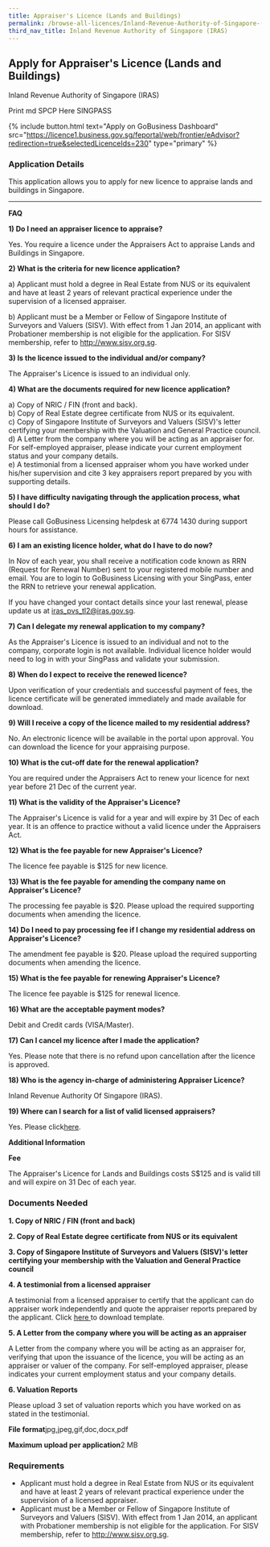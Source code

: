 ```yaml
---
title: Appraiser's Licence (Lands and Buildings)
permalink: /browse-all-licences/Inland-Revenue-Authority-of-Singapore-(IRAS)/Appraiser's-Licence-(Lands-and-Buildings)
third_nav_title: Inland Revenue Authority of Singapore (IRAS)
---
```


## Apply for Appraiser's Licence (Lands and Buildings)

Inland Revenue Authority of Singapore (IRAS)

Print md SPCP Here SINGPASS

{% include button.html text="Apply on GoBusiness Dashboard" src="https://licence1.business.gov.sg/feportal/web/frontier/eAdvisor?redirection=true&selectedLicenceIds=230" type="primary" %}

### Application Details

<p>This application allows you to apply for new licence to appraise lands and buildings in Singapore.</p>
<hr />
<p><strong>FAQ</strong></p>
<p><strong>1) Do I need an appraiser licence to appraise?</strong></p>
<p>Yes. You require a licence under the Appraisers Act to appraise Lands and Buildings in Singapore.</p>
<p><strong>2) What is the criteria for new licence application?</strong></p>
<p>a) Applicant must hold a degree in Real Estate from NUS or its equivalent and have at least 2 years of relevant practical experience under the supervision of a licensed appraiser.</p>
<p>b) Applicant must be a Member or Fellow of Singapore Institute of Surveyors and Valuers (SISV). With effect from 1 Jan 2014, an applicant with Probationer membership is not eligible for the application. For SISV membership, refer to <a href="http://www.sisv.org.sg/">http://www.sisv.org.sg</a>.</p>
<p><strong>3) Is the licence issued to the individual and/or company?</strong></p>
<p>The Appraiser's Licence is issued to an individual only.</p>
<p><strong>4) What are the documents required for new licence application?</strong></p>
<p>a) Copy of NRIC / FIN (front and back).<br />b) Copy of Real Estate degree certificate from NUS or its equivalent.<br />c) Copy of Singapore Institute of Surveyors and Valuers (SISV)'s letter certifying your membership with the Valuation and General Practice council.<br />d) A Letter from the company where you will be acting as an appraiser for. For self-employed appraiser, please indicate your current employment status and your company details.<br />e) A testimonial from a licensed appraiser whom you have worked under his/her supervision and cite 3 key appraisers report prepared by you with supporting details.</p>
<p><strong>5) I have difficulty navigating through the application process, what should I do?</strong></p>
<p>Please call GoBusiness Licensing helpdesk at 6774 1430 during support hours for assistance.</p>
<p><strong>6) I am an existing licence holder, what do I have to do now?</strong></p>
<p>In Nov of each year, you shall receive a notification code known as RRN (Request for Renewal Number) sent to your registered mobile number and email. You are to login to GoBusiness Licensing with your SingPass, enter the RRN to retrieve your renewal application.</p>
<p>If you have changed your contact details since your last renewal, please update us at <a href="mailto:iras_pvs_tl2@iras.gov.sg">iras_pvs_tl2@iras.gov.sg</a>.</p>
<p><strong>7) Can I delegate my renewal application to my company?</strong></p>
<p>As the Appraiser's Licence is issued to an individual and not to the company, corporate login is not available. Individual licence holder would need to log in with your SingPass and validate your submission.</p>
<p><strong>8) When do I expect to receive the renewed licence?</strong></p>
<p>Upon verification of your credentials and successful payment of fees, the licence certificate will be generated immediately and made available for download.</p>
<p><strong>9) Will I receive a copy of the licence mailed to my residential address?</strong></p>
<p>No. An electronic licence will be available in the portal upon approval. You can download the licence for your appraising purpose.</p>
<p><strong>10) What is the cut-off date for the renewal application?</strong></p>
<p>You are required under the Appraisers Act to renew your licence for next year before 21 Dec of the current year.</p>
<p><strong>11) What is the validity of the Appraiser's Licence?</strong></p>
<p>The Appraiser's Licence is valid for a year and will expire by 31 Dec of each year. It is an offence to practice without a valid licence under the Appraisers Act.</p>
<p><strong>12) What is the fee payable for new Appraiser's Licence?</strong></p>
<p>The licence fee payable is $125 for new licence.</p>
<p><strong>13) What is the fee payable for amending the company name on Appraiser's Licence?</strong></p>
<p>The processing fee payable is $20. Please upload the required supporting documents when amending the licence.</p>
<p><strong>14) Do I need to pay processing fee if I change my residential address on Appraiser's Licence?</strong></p>
<p>The amendment fee payable is $20. Please upload the required supporting documents when amending the licence.</p>
<p><strong>15) What is the fee payable for renewing Appraiser's Licence?</strong></p>
<p>The licence fee payable is $125 for renewal licence.</p>
<p><strong>16) What are the acceptable payment modes?</strong></p>
<p>Debit and Credit cards (VISA/Master).</p>
<p><strong>17) Can I cancel my licence after I made the application?</strong></p>
<p>Yes. Please note that there is no refund upon cancellation after the licence is approved.</p>
<p><strong>18) Who is the agency in-charge of administering Appraiser Licence?</strong></p>
<p>Inland Revenue Authority Of Singapore (IRAS).</p>
<p><strong>19) Where can I search for a list of valid licensed appraisers?</strong></p>
<p>Yes. Please click<a href="https://licence1.business.gov.sg/feportal/web/frontier/appraisers-enquiry-search">here</a>.</p>

**Additional Information**

<strong>Fee</strong>
<p>The Appraiser's Licence for Lands and Buildings costs S$125 and is valid till and will expire on 31 Dec of each year.</p>

### Documents Needed

<strong>1. Copy of NRIC / FIN (front and back)</strong>
<p><strong>2. Copy of Real Estate degree certificate from NUS or its equivalent</strong></p>
<p><strong>3. Copy of Singapore Institute of Surveyors and Valuers (SISV)'s letter certifying your membership with the Valuation and General Practice council</strong></p>
<strong>4. A testimonial from a licensed appraiser</strong>
<p>A testimonial from a licensed appraiser to certify that the applicant can do appraiser work independently and quote the appraiser reports prepared by the applicant. Click <a href="https://www.iras.gov.sg/irashome/uploadedFiles/IRASHome/Property/Property_professionals/Appraisers_Valuers/Form-Testimonial%20from%20Licensed%20Appraiser.pdf"><u>here</u> </a>to download template.</p>
<p><strong>5. A Letter from the company where you will be acting as an appraiser</strong></p>
<p>A Letter from the company where you will be acting as an appraiser for, verifying that upon the issuance of the licence, you will be acting as an appraiser or valuer of the company. For self-employed appraiser, please indicates your current employment status and your company details.</p>
<strong>6. Valuation Reports</strong>
<p>Please upload 3 set of valuation reports which you have worked on as stated in the testimonial.</p>
<p> </p>
<p><strong>File format</strong>jpg,jpeg,gif,doc,docx,pdf</p>
<p><strong>Maximum upload per application</strong>2 MB</p>

### Requirements

<ul>
<li>Applicant must hold a degree in Real Estate from NUS or its equivalent and have at least 2 years of relevant practical experience under the supervision of a licensed appraiser.</li>
<li>Applicant must be a Member or Fellow of Singapore Institute of Surveyors and Valuers (SISV). With effect from 1 Jan 2014, an applicant with Probationer membership is not eligible for the application. For SISV membership, refer to <a href="http://www.sisv.org.sg">http://www.sisv.org.sg</a>.</li>
</ul>

